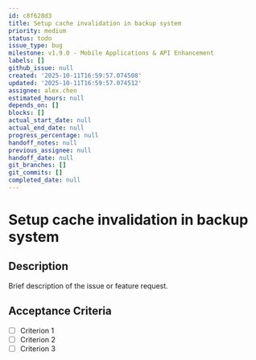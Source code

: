 ```yaml
---
id: c8f628d3
title: Setup cache invalidation in backup system
priority: medium
status: todo
issue_type: bug
milestone: v1.9.0 - Mobile Applications & API Enhancement
labels: []
github_issue: null
created: '2025-10-11T16:59:57.074508'
updated: '2025-10-11T16:59:57.074512'
assignee: alex.chen
estimated_hours: null
depends_on: []
blocks: []
actual_start_date: null
actual_end_date: null
progress_percentage: null
handoff_notes: null
previous_assignee: null
handoff_date: null
git_branches: []
git_commits: []
completed_date: null
---
```


# Setup cache invalidation in backup system

## Description

Brief description of the issue or feature request.

## Acceptance Criteria

- [ ] Criterion 1
- [ ] Criterion 2
- [ ] Criterion 3